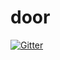 # door

[![Gitter](https://badges.gitter.im/oss-gate/door.svg)](https://gitter.im/oss-gate/door?utm_source=badge&utm_medium=badge&utm_campaign=pr-badge&utm_content=badge)